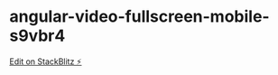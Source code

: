 # angular-video-fullscreen-mobile-s9vbr4

[Edit on StackBlitz ⚡️](https://stackblitz.com/edit/angular-video-fullscreen-mobile-s9vbr4)